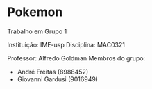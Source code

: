 # Pokemon
Trabalho em Grupo 1

Instituição: IME-usp
Disciplina: MAC0321

Professor: Alfredo Goldman
Membros do grupo: 

 * André Freitas (8988452)
 * Giovanni Gardusi (9016949)
